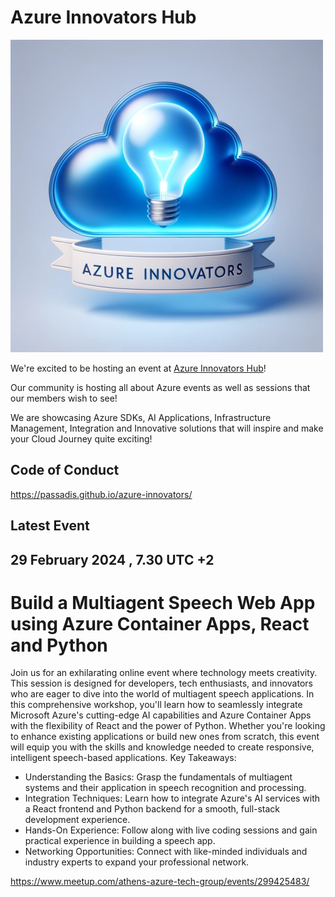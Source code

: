 # Azure Innovators Hub

![Community title](azureinnovatorshub.png)

We're excited to be hosting an event at [Azure Innovators Hub](https://www.meetup.com/athens-azure-tech-group/)!

Our community is hosting all about Azure events as well as sessions that our members wish to see!

We are showcasing Azure SDKs, AI Applications, Infrastructure Management, Integration and Innovative solutions that will inspire and make your Cloud Journey quite exciting!

## Code of Conduct
https://passadis.github.io/azure-innovators/

## Latest Event
## 29 February 2024 , 7.30 UTC +2

# Build a Multiagent Speech Web App using Azure Container Apps, React and Python

Join us for an exhilarating online event where technology meets creativity. This session is designed for developers, tech enthusiasts, and innovators who are eager to dive into the world of multiagent speech applications.
In this comprehensive workshop, you'll learn how to seamlessly integrate Microsoft Azure's cutting-edge AI capabilities and Azure Container Apps with the flexibility of React and the power of Python. Whether you're looking to enhance existing applications or build new ones from scratch, this event will equip you with the skills and knowledge needed to create responsive, intelligent speech-based applications.
Key Takeaways:

- Understanding the Basics: Grasp the fundamentals of multiagent systems and their application in speech recognition and processing.
- Integration Techniques: Learn how to integrate Azure's AI services with a React frontend and Python backend for a smooth, full-stack development experience.
- Hands-On Experience: Follow along with live coding sessions and gain practical experience in building a speech app.
- Networking Opportunities: Connect with like-minded individuals and industry experts to expand your professional network.
	
https://www.meetup.com/athens-azure-tech-group/events/299425483/
	

